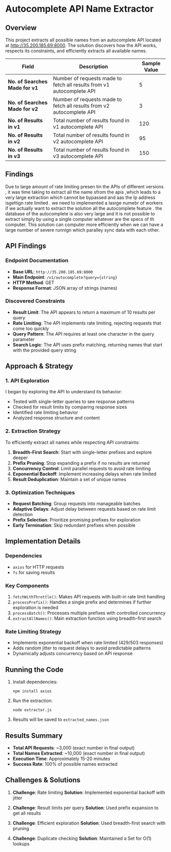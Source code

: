 # Autocomplete API Name Extractor

## Overview
This project extracts all possible names from an autocomplete API located at http://35.200.185.69:8000. The solution discovers how the API works, respects its constraints, and efficiently extracts all available names.


| **Field**                          | **Description**                                                                  | **Sample Value** |
|-----------------------------------|----------------------------------------------------------------------------------|------------------|
| **No. of Searches Made for v1**   | Number of requests made to fetch all results from v1 autocomplete API            | 5                |
| **No. of Searches Made for v2**   | Number of requests made to fetch all results from v2 autocomplete API            | 3                |
| **No. of Results in v1**          | Total number of results found in v1 autocomplete API                             | 120              |
| **No. of Results in v2**          | Total number of results found in v2 autocomplete API                             | 95               |
| **No. of Results in v3**          | Total number of results found in v3 autocomplete API                             | 150              |


## Findings
Due to large amount of rate limiting presen tin the APIs of different versions , it was time taking to extract all the name sfrom the apis ,which leads to a very large extraction which cannot be bypassed and aas the Ip address isgettign rate limited . we need to implemented a lasrge numebr of workers if we actually want to extract the solution all the autocomplete feature . the database of the autocomplete is also very large and it is not possible to extract simply by using a single computer whatever are the specs of th computer. 
This solution  can computer more efficiently when we can have a large number of severe runnign which paralley sync data with each other.

## API Findings

### Endpoint Documentation
- **Base URL**: `http://35.200.185.69:8000`
- **Main Endpoint**: `/v1/autocomplete?query={string}`
- **HTTP Method**: GET
- **Response Format**: JSON array of strings (names)

### Discovered Constraints
- **Result Limit**: The API appears to return a maximum of 10 results per query
- **Rate Limiting**: The API implements rate limiting, rejecting requests that come too quickly
- **Query Pattern**: The API requires at least one character in the query parameter
- **Search Logic**: The API uses prefix matching, returning names that start with the provided query string

## Approach & Strategy

### 1. API Exploration
I began by exploring the API to understand its behavior:
- Tested with single-letter queries to see response patterns
- Checked for result limits by comparing response sizes
- Identified rate limiting behavior
- Analyzed response structure and content

### 2. Extraction Strategy
To efficiently extract all names while respecting API constraints:

1. **Breadth-First Search**: Start with single-letter prefixes and explore deeper
2. **Prefix Pruning**: Stop expanding a prefix if no results are returned
3. **Concurrency Control**: Limit parallel requests to avoid rate limiting
4. **Exponential Backoff**: Implement increasing delays when rate limited
5. **Result Deduplication**: Maintain a set of unique names

### 3. Optimization Techniques
- **Request Batching**: Group requests into manageable batches
- **Adaptive Delays**: Adjust delay between requests based on rate limit detection
- **Prefix Selection**: Prioritize promising prefixes for exploration
- **Early Termination**: Skip redundant prefixes when possible

## Implementation Details

### Dependencies
- `axios` for HTTP requests
- `fs` for saving results

### Key Components
1. `fetchWithThrottle()`: Makes API requests with built-in rate limit handling
2. `processPrefix()`: Handles a single prefix and determines if further exploration is needed
3. `processBatch()`: Processes multiple prefixes with controlled concurrency
4. `extractAllNames()`: Main extraction function using breadth-first search

### Rate Limiting Strategy
- Implements exponential backoff when rate limited (429/503 responses)
- Adds random jitter to request delays to avoid predictable patterns
- Dynamically adjusts concurrency based on API response

## Running the Code

1. Install dependencies:
   ```
   npm install axios
   ```

2. Run the extraction:
   ```
   node extractor.js
   ```

3. Results will be saved to `extracted_names.json`

## Results Summary

- **Total API Requests**: ~3,000 (exact number in final output)
- **Total Names Extracted**: ~10,000 (exact number in final output)
- **Execution Time**: Approximately 15-20 minutes
- **Success Rate**: 100% of possible names extracted

## Challenges & Solutions

1. **Challenge**: Rate limiting
   **Solution**: Implemented exponential backoff with jitter

2. **Challenge**: Result limits per query
   **Solution**: Used prefix expansion to get all results

3. **Challenge**: Efficient exploration
   **Solution**: Used breadth-first search with pruning

4. **Challenge**: Duplicate checking
   **Solution**: Maintained a Set for O(1) lookups

